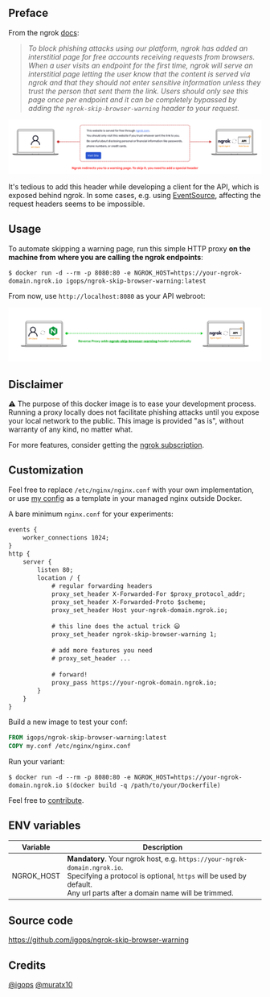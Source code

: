## Preface
From the ngrok [docs](https://ngrok.com/abuse):

> _To block phishing attacks using our platform, ngrok has added an interstitial page for free accounts receiving requests from browsers. When a user visits an endpoint for the first time, ngrok will serve an interstitial page letting the user know that the content is served via ngrok and that they should not enter sensitive information unless they trust the person that sent them the link. Users should only see this page once per endpoint and it can be completely bypassed by adding the `ngrok-skip-browser-warning` header to your request._

![proxy](https://raw.githubusercontent.com/igops/ngrok-skip-browser-warning/main/proxy-1.png)

It's tedious to add this header while developing a client for the API, which is exposed behind ngrok. In some cases, e.g. using [EventSource](https://developer.mozilla.org/en-US/docs/Web/API/EventSource), affecting the request headers seems to be impossible.

## Usage
To automate skipping a warning page, run this simple HTTP proxy **on the machine from where you are calling the ngrok endpoints**:
```shell
$ docker run -d --rm -p 8080:80 -e NGROK_HOST=https://your-ngrok-domain.ngrok.io igops/ngrok-skip-browser-warning:latest
```

From now, use `http://localhost:8080` as your API webroot:

![proxy](https://raw.githubusercontent.com/igops/ngrok-skip-browser-warning/main/proxy-2.png)

## Disclaimer
⚠️ The purpose of this docker image is to ease your development process. Running a proxy locally does not facilitate phishing attacks until you expose your local network to the public. This image is provided "as is", without warranty of any kind, no matter what.

For more features, consider getting the [ngrok subscription](https://ngrok.com/pricing).

## Customization
Feel free to replace `/etc/nginx/nginx.conf` with your own implementation, or use [my config](https://github.com/igops/ngrok-skip-browser-warning/blob/main/nginx.conf) as a template in your managed nginx outside Docker.

A bare minimum `nginx.conf` for your experiments:
```nginx
events {
    worker_connections 1024;
}
http {
    server {
        listen 80;
        location / {
            # regular forwarding headers
            proxy_set_header X-Forwarded-For $proxy_protocol_addr;
            proxy_set_header X-Forwarded-Proto $scheme;
            proxy_set_header Host your-ngrok-domain.ngrok.io;
            
            # this line does the actual trick 😃
            proxy_set_header ngrok-skip-browser-warning 1;

            # add more features you need
            # proxy_set_header ...
            
            # forward!
            proxy_pass https://your-ngrok-domain.ngrok.io;
        }
    }
}
```

Build a new image to test your conf:
```Dockerfile
FROM igops/ngrok-skip-browser-warning:latest
COPY my.conf /etc/nginx/nginx.conf
```

Run your variant:
```shell
$ docker run -d --rm -p 8080:80 -e NGROK_HOST=https://your-ngrok-domain.ngrok.io $(docker build -q /path/to/your/Dockerfile)
```

Feel free to [contribute](https://github.com/igops/ngrok-skip-browser-warning).

## ENV variables
| Variable                      | Description                                                                                                                                                                                               |
|-------------------------------|-----------------------------------------------------------------------------------------------------------------------------------------------------------------------------------------------------------|
| NGROK_HOST                    | **Mandatory**. Your ngrok host, e.g. `https://your-ngrok-domain.ngrok.io`.<br/>Specifying a protocol is optional, `https` will be used by default.<br/>Any url parts after a domain name will be trimmed. |

## Source code
https://github.com/igops/ngrok-skip-browser-warning

## Credits
[@igops](https://github.com/igops)
[@muratx10](https://github.com/muratx10)
